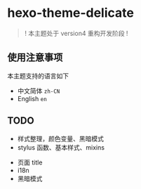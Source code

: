 # hexo-theme-delicate

> ! 本主题处于 version4 重构开发阶段 !

## 使用注意事项
本主题支持的语言如下
- 中文简体 `zh-CN`
- English `en`

## TODO
- 样式整理，颜色变量、黑暗模式
- stylus 函数、基本样式、mixins
<!-- - 代码块复制按钮，mac样式 -->
- 页面 title
- i18n
- 黑暗模式

